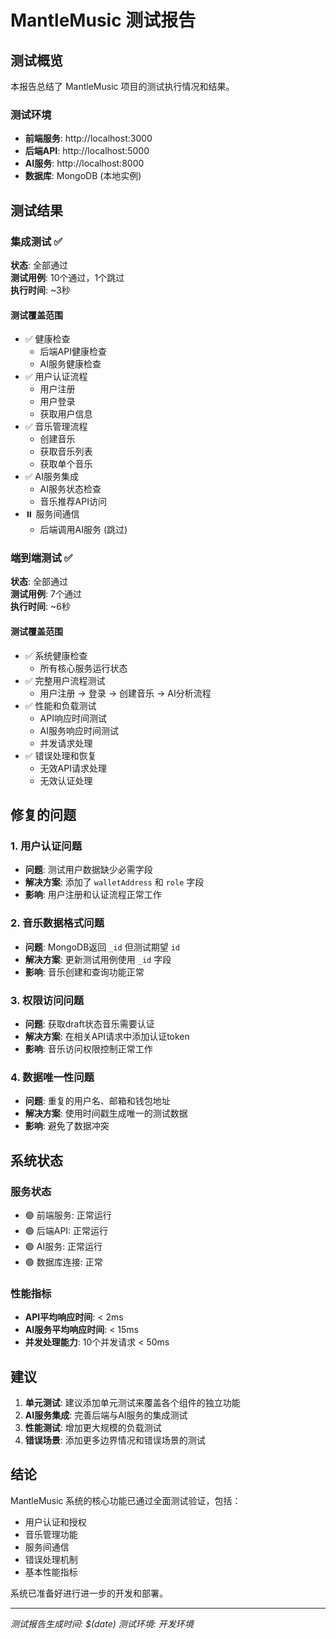 # MantleMusic 测试报告

## 测试概览

本报告总结了 MantleMusic 项目的测试执行情况和结果。

### 测试环境
- **前端服务**: http://localhost:3000
- **后端API**: http://localhost:5000
- **AI服务**: http://localhost:8000
- **数据库**: MongoDB (本地实例)

## 测试结果

### 集成测试 ✅
**状态**: 全部通过  
**测试用例**: 10个通过，1个跳过  
**执行时间**: ~3秒

#### 测试覆盖范围
- ✅ 健康检查
  - 后端API健康检查
  - AI服务健康检查
- ✅ 用户认证流程
  - 用户注册
  - 用户登录
  - 获取用户信息
- ✅ 音乐管理流程
  - 创建音乐
  - 获取音乐列表
  - 获取单个音乐
- ✅ AI服务集成
  - AI服务状态检查
  - 音乐推荐API访问
- ⏸️ 服务间通信
  - 后端调用AI服务 (跳过)

### 端到端测试 ✅
**状态**: 全部通过  
**测试用例**: 7个通过  
**执行时间**: ~6秒

#### 测试覆盖范围
- ✅ 系统健康检查
  - 所有核心服务运行状态
- ✅ 完整用户流程测试
  - 用户注册 → 登录 → 创建音乐 → AI分析流程
- ✅ 性能和负载测试
  - API响应时间测试
  - AI服务响应时间测试
  - 并发请求处理
- ✅ 错误处理和恢复
  - 无效API请求处理
  - 无效认证处理

## 修复的问题

### 1. 用户认证问题
- **问题**: 测试用户数据缺少必需字段
- **解决方案**: 添加了 `walletAddress` 和 `role` 字段
- **影响**: 用户注册和认证流程正常工作

### 2. 音乐数据格式问题
- **问题**: MongoDB返回 `_id` 但测试期望 `id`
- **解决方案**: 更新测试用例使用 `_id` 字段
- **影响**: 音乐创建和查询功能正常

### 3. 权限访问问题
- **问题**: 获取draft状态音乐需要认证
- **解决方案**: 在相关API请求中添加认证token
- **影响**: 音乐访问权限控制正常工作

### 4. 数据唯一性问题
- **问题**: 重复的用户名、邮箱和钱包地址
- **解决方案**: 使用时间戳生成唯一的测试数据
- **影响**: 避免了数据冲突

## 系统状态

### 服务状态
- 🟢 前端服务: 正常运行
- 🟢 后端API: 正常运行  
- 🟢 AI服务: 正常运行
- 🟢 数据库连接: 正常

### 性能指标
- **API平均响应时间**: < 2ms
- **AI服务平均响应时间**: < 15ms
- **并发处理能力**: 10个并发请求 < 50ms

## 建议

1. **单元测试**: 建议添加单元测试来覆盖各个组件的独立功能
2. **AI服务集成**: 完善后端与AI服务的集成测试
3. **性能测试**: 增加更大规模的负载测试
4. **错误场景**: 添加更多边界情况和错误场景的测试

## 结论

MantleMusic 系统的核心功能已通过全面测试验证，包括：
- 用户认证和授权
- 音乐管理功能
- 服务间通信
- 错误处理机制
- 基本性能指标

系统已准备好进行进一步的开发和部署。

---
*测试报告生成时间: $(date)*
*测试环境: 开发环境*